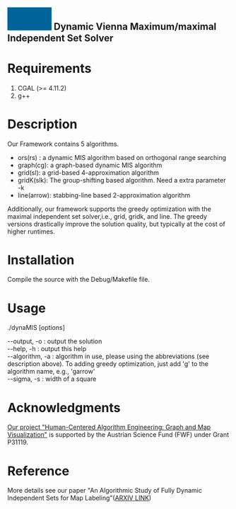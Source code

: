 ## <img src="dynamis_icon.gif" width="100"> Dynamic Vienna Maximum/maximal Independent Set Solver  

# Requirements
<ol>
<li>CGAL (>= 4.11.2)</li>
<li>  g++ </li>
</ol>

# Description
Our Framework contains 5 algorithms.
* ors(rs) : a dynamic MIS algorithm based on orthogonal range searching 
* graph(cg): a graph-based dynamic MIS algorithm
* grid(sl): a grid-based 4-approximation algorithm 
* gridK(slk): The group-shifting based algorithm. Need a extra parameter -k
* line(arrow): stabbing-line based 2-approximation algorithm


Additionally, our framework supports the greedy optimization with the maximal independent set solver,i.e., grid, gridk, and line.  The greedy versions drastically improve the solution
 quality, but typically at the cost of higher runtimes. 

# Installation
Compile the source with the Debug/Makefile file.
# Usage
./dynaMIS  <instance> [options]


--output, -o : output the solution</br>
--help, -h : output this help</br>
--algorithm, -a : algorithm in use, please using the abbreviations (see description above). To adding greedy optimization, just add 'g' to the algorithm name, e.g., 'garrow' </br>
--sigma, -s : width of a square</br>



# Acknowledgments
[Our project "Human-Centered Algorithm Engineering: Graph and Map Visualization"](https://www.ac.tuwien.ac.at/research/humalgo/) is supported by the Austrian Science Fund (FWF) under Grant P31119.
# Reference
More details see our paper "An Algorithmic Study of Fully Dynamic Independent Sets for Map Labeling"([ARXIV LINK](https://arxiv.org/abs/2002.07611))

